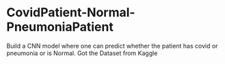 # CovidPatient-Normal-PneumoniaPatient


Build a CNN model where one can predict whether the patient has covid or pneumonia or is Normal.
Got the Dataset from Kaggle
